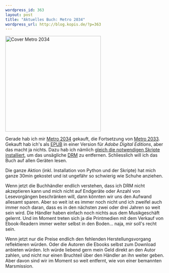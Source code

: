 ```yaml
--- 
wordpress_id: 363
layout: post
title: "Aktuelles Buch: Metro 2034"
wordpress_url: http://blog.kopis.de/?p=363
---
```

<a href="http://blog.kopis.de/wp-content/uploads/2011/01/514P37JU4+L._SL500_AA300_.jpg"><img class="alignleft size-full wp-image-364" title="Cover Metro 2034" src="http://blog.kopis.de/wp-content/uploads/2011/01/514P37JU4+L._SL500_AA300_.jpg" alt="Cover Metro 2034" width="300" height="300" /></a>

Gerade hab ich mir <a href="http://www.amazon.de/Metro-2034-Roman-Dmitry-Glukhovsky/dp/3453533011/kopisde-21">Metro 2034</a> gekauft, die Fortsetzung von <a href="http://www.amazon.de/Metro-2033-Roman-Dmitry-Glukhovsky/dp/3453532988/kopisde-21">Metro 2033</a>. Gekauft hab ich's als <a href="http://de.wikipedia.org/wiki/EPUB">EPUB</a> in einer Version für <em>Adobe Digital Editions</em>, aber das macht ja nichts. Dazu hab ich nämlich <a href="http://i-u2665-cabbages.blogspot.com/2009/02/circumventing-adobe-adept-drm-for-epub.html">gleich die notwendigen Skripte installiert</a>, um das unsägliche <a href="http://de.wikipedia.org/wiki/Digitale_Rechteverwaltung">DRM</a> zu entfernen. Schliesslich will ich das Buch auf allen Geräten lesen.

Die ganze Aktion (inkl. Installation von Python und der Skripte) hat mich ganze 30min gekostet und ist ungefähr so schwierig wie Schuhe anziehen.

Wenn jetzt die Buchhändler endlich verstehen, dass ich DRM nicht akzeptieren kann und mich nicht auf Endgeräte oder Anzahl von Lesevorgängen beschränken will, dann könnten wir uns den Aufwand allesamt sparen. Aber so weit ist es immer noch nicht und ich zweifel auch immer noch daran, dass es in den nächsten zwei oder drei Jahren so weit sein wird. Die Händler haben einfach noch nichts aus dem Musikgeschäft gelernt. Und im Moment treten sich ja die Printmedien mit dem Verkauf von Ebook-Readern immer weiter selbst in den Boden... naja, mir soll's recht sein.

Wenn jetzt nur die Preise endlich den fehlenden Herstellungsvorgang reflektieren würden. Oder die Autoren die Ebooks selbst zum Download anbieten würden. Ich würde liebend gern mein Geld direkt an den Autor zahlen, und nicht nur einen Bruchteil über den Händler an ihn weiter geben. Aber davon sind wir im Moment so weit entfernt, wie von einer bemannten Marsmission.
